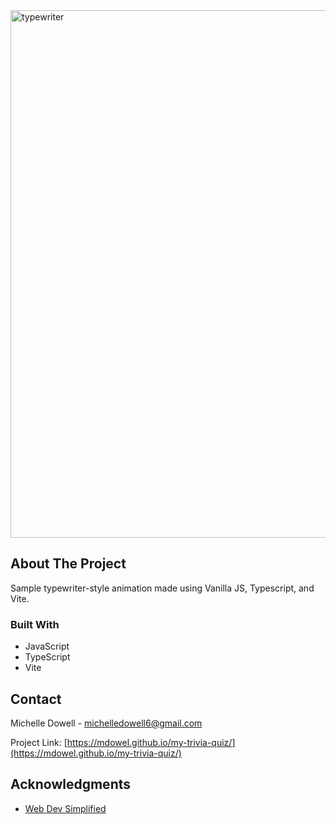 <img width="844" alt="typewriter" src="https://github.com/user-attachments/assets/a17fda47-0bc5-4bfc-99ae-a1241ee4ad45" />


<!-- ABOUT THE PROJECT -->
## About The Project

Sample typewriter-style animation made using Vanilla JS, Typescript, and Vite.

### Built With

* JavaScript
* TypeScript
* Vite


<!-- CONTACT -->
## Contact

Michelle Dowell - michelledowell6@gmail.com

Project Link: [https://mdowel.github.io/my-trivia-quiz/](https://mdowel.github.io/my-trivia-quiz/)

<!-- ACKNOWLEDGMENTS -->
## Acknowledgments

* [Web Dev Simplified](https://blog.webdevsimplified.com/)
